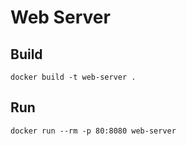 # Web Server

## Build

```
docker build -t web-server .
```

## Run

```
docker run --rm -p 80:8080 web-server
```

